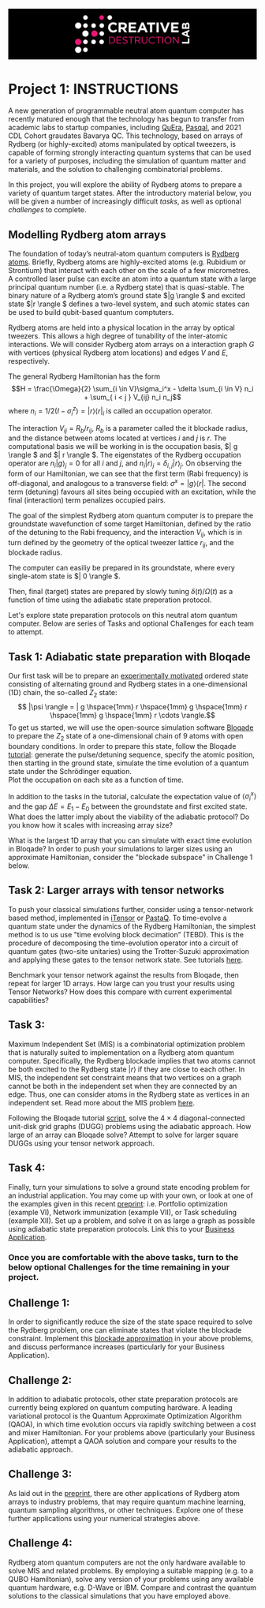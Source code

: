 ![CDL 2022 Cohort Project](../CDL_logo.jpg)
# Project 1: INSTRUCTIONS

A new generation of programmable neutral atom quantum computer has recently matured enough that the technology has begun to transfer from academic labs to startup companies, including [QuEra](https://www.quera.com), [Pasqal](https://pasqal.io), and 2021 CDL Cohort graudates Bavarya QC. 
This technology, based on arrays of Rydberg (or highly-excited) atoms manipulated by optical tweezers, is capable of forming strongly interacting quantum systems that can be used for a variety of purposes, including the simulation of quantum matter and materials, and the solution to challenging combinatorial problems.

In this project, you will explore the ability of Rydberg atoms to prepare a variety of quantum target states.  After the introductory material below, you will be given a number of increasingly difficult *tasks*, as well as optional *challenges* to complete.

## Modelling Rydberg atom arrays
The foundation of today’s neutral-atom quantum computers is [Rydberg atoms](https://arxiv.org/abs/2002.07413). Briefly, Rydberg atoms are highly-excited atoms (e.g. Rubidium or Strontium) that interact with each other on the scale of a few micrometres. A controlled laser pulse can excite an atom into a quantum state with a large principal quantum number (i.e. a Rydberg state) that is quasi-stable. 
The binary nature of a Rydberg atom’s ground state $|g \rangle $ and excited state $|r \rangle $ defines a two-level system, and such atomic states can be used to build qubit-based quantum comptuters.

Rydberg atoms are held into a physical location in the array by optical tweezers. This allows a high degree of tunability of the inter-atomic interactions.
We will consider Rydberg atom arrays on a interaction graph $G$ with vertices (physical Rydberg atom locations) and edges $V$ and $E$, respectively.

The general Rydberg Hamiltonian has the form
$$H =  \frac{\Omega}{2} \sum_{i \in V}\sigma_i^x  - \delta \sum_{i \in V} n_i + \sum_{ i < j } V_{ij} n_i n_j$$
where $n_i = 1/2 \left({ I - \sigma_i^z }\right) = |r \rangle \langle r|_i$ is called an occupation operator.  

The interaction $V_{ij} =R_b/r_{ij}$, $R_b$ is a parameter called the it blockade radius, and the distance between atoms located at vertices $i$ and $j$ is $r$.
The computational basis we will be working in is the occupation basis, $| g \rangle $ and $| r \rangle $.
The eigenstates of the Rydberg occupation operator are $n_i | g \rangle_j = 0$ for all $i$ and $j$, and $n_i | r \rangle_j  = \delta_{i,j} |r \rangle_j$.
On observing the form of our Hamiltonian, we can see that the first term (Rabi frequency) is off-diagonal, and analogous to a transverse field: $\sigma^x = |g \rangle \langle r|$.  The second term (detuning) favours all sites being occupied with an excitation, while the final (interaction) term penalizes occupied pairs. 

The goal of the simplest Rydberg atom quantum computer is to prepare the groundstate wavefunction of some target Hamiltonian, defined by the ratio of the detuning to the Rabi frequency, and the interaction $V_{ij}$, which is in turn defined by the geometry of the optical tweezer lattice $r_{ij}$, and the blockade radius.  

The computer can easiliy be prepared in its groundstate, where every single-atom state is $| 0 \rangle $.  

Then, final (target) states are prepared by slowly tuning $\delta(t)/\Omega(t)$ as a function of time using the adiabatic state preperation protocol.

Let's explore state preparation protocols on this neutral atom quantum computer. Below are series of Tasks and optional Challenges for each team to attempt.

## Task 1: Adiabatic state preparation with Bloqade

Our first task will be to prepare an [experimentally motivated](https://www.nature.com/articles/nature24622) ordered state consisting of alternating ground and Rydberg states in a one-dimensional (1D) chain, the so-called $Z_2$ state: $$ |\psi \rangle = | g \hspace{1mm} r \hspace{1mm} g \hspace{1mm} r \hspace{1mm} g \hspace{1mm} r  \cdots \rangle.$$
To get us started, we will use the open-source simulation software [Bloqade](https://github.com/QuEraComputing/Bloqade.jl) to prepare the $Z_2$ state of a one-dimensional chain of 9 atoms with open boundary conditions.  In order to prepare this state, follow the Bloqade [tutorial](https://queracomputing.github.io/Bloqade.jl/dev/tutorials/2.adiabatic/main/#Preparation-of-Ordered-States-in-1D):
generate the pulse/detuning sequence, specify the atomic position, then starting in the ground state, simulate the time evolution of a quantum state under the Schrödinger equation.  
Plot the occupation on each site as a function of time.  

In addition to the tasks in the tutorial, calculate the expectation value of $\langle \sigma^x_i \rangle$ and the gap $\Delta E = E_1 - E_0$ between the groundstate and first excited state.  What does the latter imply about the viability of the adiabatic protocol? Do you know how it scales with increasing array size?

What is the largest 1D array that you can simulate with exact time evolution in Bloqade? In order to push your simulations to larger sizes using an approximate Hamiltonian, consider the "blockade subspace" in Challenge 1 below.

## Task 2: Larger arrays with tensor networks

To push your classical simulations further, consider using a tensor-network based method, implemented in [iTensor](https://itensor.org) or [PastaQ](https://github.com/GTorlai/PastaQ.jl). To time-evolve a quantum state under the dynamics of the Rydberg Hamiltonian, the simplest method is to us use "time evolving block decimation" (TEBD). This is the procedure of decomposing the time-evolution operator into a circuit of quantum gates (two-site unitaries) using the Trotter-Suzuki approximation and applying these gates to the tensor network state. See tutorials [here](https://docs.juliahub.com/ITensors/P3pqL/0.2.0/getting_started/Tutorials.html#Getting-Started-with-MPS-Time-Evolution-1).

Benchmark your tensor network against the results from Bloqade, then repeat for larger 1D arrays.  How large can you trust your results using Tensor Networks? How does this compare with current experimental capabilities? 

## Task 3:

Maximum Independent Set (MIS) is a combinatorial optimization problem that is naturally suited to implementation on a Rydberg atom quantum computer. Specifically, the Rydberg blockade implies that two atoms cannot be both excited to the Rydberg state $| r \rangle$ if they are close to each other. In MIS, the independent set constraint means that two vertices on a graph cannot be both in the independent set when they are connected by an edge. Thus, one can consider atoms in the Rydberg state as vertices in an independent set. Read more about the MIS problem [here](https://queracomputing.github.io/Bloqade.jl/dev/tutorials/4.MIS/main/#mis-tutorial).

Following the Bloqade tutorial [script](https://github.com/QuEraComputing/Bloqade.jl/blob/master/examples/4.MIS/main.jl), solve the $4 \times 4$ diagonal-connected unit-disk grid graphs (DUGG) problems using the adiabatic approach. How large of an array can Bloqade solve?  Attempt to solve for larger square DUGGs using your tensor network approach. 

## Task 4:

Finally, turn your simulations to solve a ground state encoding problem for an industrial application.  You may come up with your own, or look at one of the examples given in this recent [preprint](https://arxiv.org/abs/2205.08500): i.e. Portfolio optimization (example VI), Network immunization (example VII), or Task scheduling (example XII). Set up a problem, and solve it on as large a graph as possible using adiabatic state preparation protocols. Link this to your [Business Application](https://github.com/CDL-Quantum/CohortProject_2022/blob/main/Week1_MIS/Business_Application.md).

### Once you are comfortable with the above tasks, turn to the below optional **Challenges** for the time remaining in your project. 

## Challenge 1:
In order to significantly reduce the size of the state space required to solve the Rydberg problem, one can eliminate states that violate the blockade constraint. Implement this [blockade approximation](https://queracomputing.github.io/Bloqade.jl/dev/subspace/) in your above problems, and discuss performance increases (particularly for your Business Application).

## Challenge 2:
In addition to adiabatic protocols, other state preparation protocols are currently being explored on quantum computing hardware.  A leading variational protocol is the Quantum Approximate Optimization Algorithm (QAOA), in which time evolution occurs via rapidly switching between a cost and mixer Hamiltonian.  For your problems above (particularly your Business Application), attempt a QAOA solution and compare your results to the adiabatic approach.

## Challenge 3:

As laid out in the [preprint](https://arxiv.org/abs/2205.08500), there are other applications of Rydberg atom arrays to industry problems, that may require quantum machine learning, quantum sampling algorithms, or other techniques. Explore one of these further applications using your numerical strategies above.

## Challenge 4:

Rydberg atom quantum computers are not the only hardware available to solve MIS and related problems. By employing a suitable mapping (e.g. to a QUBO Hamiltonian), solve any version of your problems using any available quantum hardware, e.g. D-Wave or IBM. Compare and contrast the quantum solutions to the classical simulations that you have employed above.





